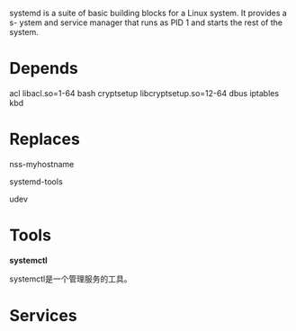 systemd is a suite of basic building blocks for a Linux system. It provides a s-
ystem and service manager that runs as PID 1 and starts the rest of the system.




Depends
=======

acl libacl.so=1-64
bash
cryptsetup libcryptsetup.so=12-64
dbus
iptables
kbd

Replaces
========

nss-myhostname

systemd-tools

udev


Tools
=====

**systemctl**

systemctl是一个管理服务的工具。






Services
========






